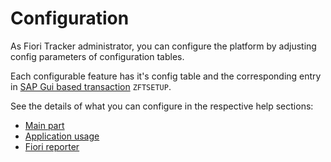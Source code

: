 # Configuration

As Fiori Tracker administrator, you can configure the platform by adjusting config parameters of configuration tables.

Each configurable feature has it's config table and the corresponding entry in [SAP Gui based transaction](/conf/main-part/changing-config.md) `ZFTSETUP`.

See the details of what you can configure in the respective help sections:
- [Main part](/conf/main-part/intro.md)
- [Application usage](/conf/apps-usage/intro.md)
- [Fiori reporter](/conf/jira-integration/intro.md)

